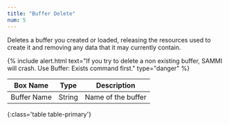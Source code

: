 ```yaml
---
title: "Buffer Delete"
num: 5
---
```


Deletes a buffer you created or loaded, releasing the resources used to create it and removing any data that it may currently contain.

{% include alert.html text="If you try to delete a non existing buffer, SAMMI will crash. Use Buffer: Exists command first." type="danger" %}

| Box Name | Type | Description |
|-------|--------|--------
|Buffer Name	|String	| Name of the buffer
{:class='table table-primary'}









